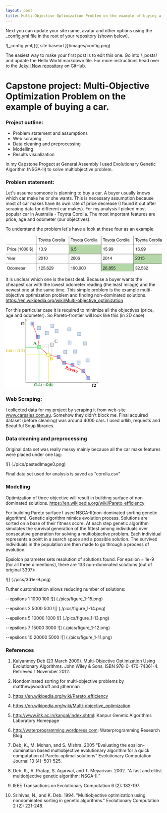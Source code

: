 ```yaml
---
layout: post
title: Multi-Objective Optimization Problem on the example of buying a car
---
```


Next you can update your site name, avatar and other options using the _config.yml file in the root of your repository (shown below).

![_config.yml]({{ site.baseurl }}/images/config.png)

The easiest way to make your first post is to edit this one. Go into /_posts/ and update the Hello World markdown file. For more instructions head over to the [Jekyll Now repository](https://github.com/barryclark/jekyll-now) on GitHub.
# Capstone project: Multi-Objective Optimization Problem on the example of buying a car.

### Project outline:

- Problem statement and assumptions
- Web scraping 
- Data cleaning and preprocessing
- Modelling
- Results visualization

In my Capstone Progect at General Assembly I used Evolutionary Genetic Algorithm (NSGA-II) to solve multiobjective problem.

### Problem statement:
Let's assume someone is planning to buy a car. A buyer usually knows which car make he or she wants. This is necessary assumption because most of car makes have its own rate of price decrease (I found it out after scraping data for different car makes). For my analysis I picked most popular car in Australia - Toyota Corolla. The most important features are price, age and odometer (our objectives). 

To understand the problem let's have a look at those four as an example:

![](./pics/table.jpg)


It is unclear which one is the best deal. Because a buyer wants the cheapest car with the lowest odometer reading (the least milage) and the newest one at the same time. This simple problem is the example multi-objective optimization problem and finding non-dominated solutions.
https://en.wikipedia.org/wiki/Multi-objective_optimization

For this particular case it is required to minimize all the objectives (price, age and odometer). So Pareto-frontier will look like this (in 2D case):
![](./pics/300px-Front_pareto.svg.png)

### Web Scraping:

I collected data for my project by scraping it from web-site www.carsales.com.au. Somehow they didn't block me. Final acquired dataset (before cleaning) was around 4000 cars. I used urllib, requests and Beautiful Soup libraries.

### Data cleaning and preprocessing

Original data set was really messy mainly because all the car make features were placed under one tag:
 
![] (./pics/pastedImage0.png)

Final data set used for analysis is saved as "corolla.csv"

### Modelling

Optimization of three objective will result in building surface of non-dominated solutions. 
https://en.wikipedia.org/wiki/Pareto_efficiency

For building Pareto surface I used NSGA-II(non-dominated sorting genetic algorithm). Genetic algorithm mimics evolution process. Solutions are sorted on a base of their fitness score. At each step genetic algorithm simulates the survival generation of the fittest among individuals over consecutive generation for solving a multiobjective problem. Each individual represents a point in a search space and a possible solution. The survived individuals in the population are then made to go through a process of evolution.

Epsiolon parameter sets resolution of solutions found. 
For epsilon = 1e-9 (for all three dimentions), there are 133 non-dominated solutions (out of original 3397):

![] (./pics/3d1e-9.png)

Futher customization allows reducing number of solutions:

--epsilons 1 1000 100
![] (./pics/figure_1-15.png)

--epsilons 2 5000 500
![] (./pics/figure_1-14.png)

--epsilons 5 10000 1000
![] (./pics/figure_1-13.png)

--epsilons 7 15000 3000
![] (./pics/figure_1-12.png)

--epsilons 10 20000 5000
![] (./pics/figure_1-11.png)

### References
1. Kalyanmoy Deb (23 March 2009). Multi-Objective Optimization Using Evolutionary Algorithms. John Wiley & Sons. ISBN 978-0-470-74361-4. Retrieved 1 November 2012.
 
2. Nondominated sorting for multi-objective problems by matthewjwoodruff and jdherman

3. https://en.wikipedia.org/wiki/Pareto_efficiency

4. https://en.wikipedia.org/wiki/Multi-objective_optimization

5. http://www.iitk.ac.in/kangal/index.shtml: Kanpur Genetic Algorithms Laboratory Homepage

5. http://waterprogramming.wordpress.com: Waterprogramming Research Blog

6. Deb, K., M. Mohan, and S. Mishra. 2005 "Evaluating the epsilon-domination based multiobjective evolutionary algorithm for a quick computation of Pareto-optimal solutions" Evolutionary Computation Journal 13 (4): 501-525.

7. Deb, K., A. Pratap, S. Agarwal, and T. Meyarivan. 2002. "A fast and elitist multiobjective genetic algorithm: NSGA-II." 

8. IEEE Transactions on Evolutionary Computation 6 (2): 182-197.

9. Srinivas, N., and K. Deb. 1994. "Multiobjective optimization using nondominated sorting in genetic algorithms." Evolutionary Computation 2 (2): 221-248.

